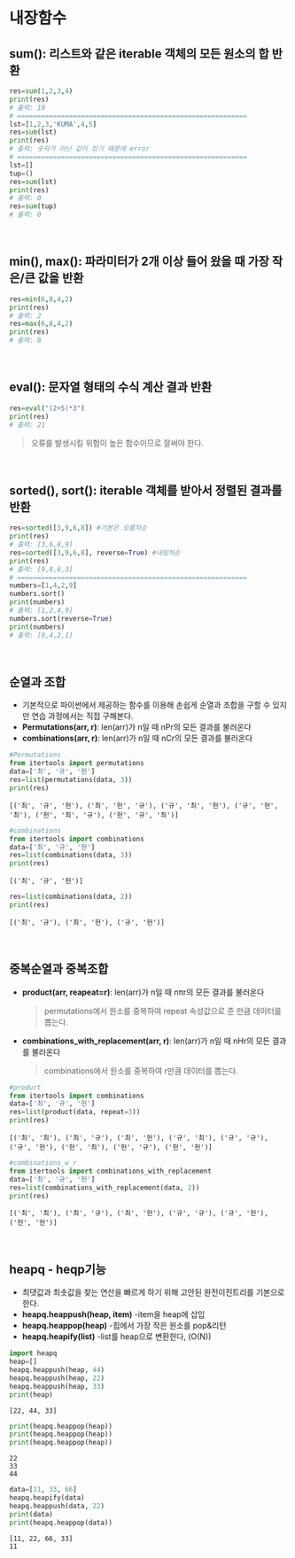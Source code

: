 # 내장함수
## **sum()**: 리스트와 같은 iterable 객체의 모든 원소의 합 반환
  ```python
  res=sum(1,2,3,4)
  print(res)
  # 출력: 10
  # ==========================================================
  lst=[1,2,3,'KUMA',4,5]
  res=sum(lst)
  print(res)
  # 출력: 숫자가 아닌 값이 있기 때문에 error
  # ==========================================================
  lst=[]
  tup=()
  res=sum(lst)
  print(res)
  # 출력: 0
  res=sum(tup)
  # 출력: 0
  ```
</br>

## **min(), max()**: 파라미터가 2개 이상 들어 왔을 때 가장 작은/큰 값을 반환
  ```python
  res=min(6,8,4,2)
  print(res)
  # 출력: 2
  res=max(6,8,4,2)
  print(res)
  # 출력: 8
  ```
</br>

## **eval()**: 문자열 형태의 수식 계산 결과 반환
  ```python
  res=eval("(2+5)*3")
  print(res)
  # 출력: 21
  ```
  > 오류를 발생시킬 위험이 높은 함수이므로 잘써야 한다.   

</br>

## **sorted(), sort()**: iterable 객체를 받아서 정렬된 결과를 반환
  ```python
  res=sorted([3,9,6,8]) #기본은 오름차순
  print(res)
  # 출력: [3,6,8,9]
  res=sorted([3,9,6,8], reverse=True) #내림차순
  print(res)
  # 출력: [9,8,6,3]
  # ==========================================================
  numbers=[1,4,2,9]
  numbers.sort()
  print(numbers)
  # 출력: [1,2,4,9]
  numbers.sort(reverse=True)
  print(numbers)
  # 출력: [9,4,2,1]
  ```
</br>
 
## **순열과 조합** 
* 기본적으로 파이썬에서 제공하는 함수를 이용해 손쉽게 순열과 조합을 구할 수 있지만 연습 과정에서는 직접 구해본다.
* **Permutations(arr, r)**: len(arr)가 n일 때 nPr의 모든 결과를 불러온다
* **combinations(arr, r)**: len(arr)가 n일 때 nCr의 모든 결과를 불러온다

```python
#Permutations
from itertools import permutations
data=['최', '규', '헌']
res=list(permutations(data, 3))
print(res)
```
```
[('최', '규', '헌'), ('최', '헌', '규'), ('규', '최', '헌'), ('규', '헌', '최'), ('헌', '최', '규'), ('헌', '규', '최')]
```
```python
#combinations
from itertools import combinations
data=['최', '규', '헌']
res=list(combinations(data, 3))
print(res)
```
```
[('최', '규', '헌')]
```
```python
res=list(combinations(data, 2))
print(res)
```
```
[('최', '규'), ('최', '헌'), ('규', '헌')]
```
</br>

## **중복순열과 중복조합**
* **product(arr, reapeat=r)**: len(arr)가 n일 때 nπr의 모든 결과를 불러온다
  > permutations에서 원소를 중복하여 repeat 속성값으로 준 만큼 데이터를 뽑는다.   
* **combinations_with_replacement(arr, r)**: len(arr)가 n일 때 nHr의 모든 결과를 불러온다
  > combinations에서 원소를 중복하여 r만큼 데이터를 뽑는다.

```python
#product
from itertools import combinations
data=['최', '규', '헌']
res=list(product(data, repeat=3))
print(res)
```
```
[('최', '최'), ('최', '규'), ('최', '헌'), ('규', '최'), ('규', '규'), ('규', '헌'), ('헌', '최'), ('헌', '규'), ('헌', '헌')]    
```

```python
#combinations_w_r
from itertools import combinations_with_replacement
data=['최', '규', '헌']
res=list(combinations_with_replacement(data, 2))
print(res)
```
```
[('최', '최'), ('최', '규'), ('최', '헌'), ('규', '규'), ('규', '헌'), ('헌', '헌')]
```
</br>

## **heapq - heqp기능**
* 최댓값과 최솟값을 찾는 연산을 빠르게 하기 위해 고안된 완전이진트리를 기본으로 한다.
* **heapq.heappush(heap, item)** -item을 heap에 삽입 
* **heapq.heappop(heap)** -힙에서 가장 작은 원소를 pop&리턴
* **heapq.heapify(list)** -list를 heap으로 변환한다, (O(N))
```python
import heapq
heap=[]
heapq.heappush(heap, 44)
heapq.heappush(heap, 22)
heapq.heappush(heap, 33)
print(heap)
```
```
[22, 44, 33]
```
```python
print(heapq.heappop(heap))
print(heapq.heappop(heap))
print(heapq.heappop(heap))
```
```
22
33
44
```
```python
data=[11, 33, 66]
heapq.heapify(data)
heapq.heappush(data, 22)
print(data)
print(heapq.heappop(data))
```
```
[11, 22, 66, 33]
11
```
